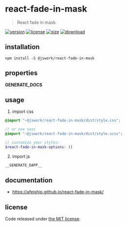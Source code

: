 # react-fade-in-mask
> React fade in mask.

[![version][version-image]][version-url]
[![license][license-image]][license-url]
[![size][size-image]][size-url]
[![download][download-image]][download-url]

## installation
```shell
npm install -S @jswork/react-fade-in-mask
```

## properties
__GENERATE_DOCS__

## usage
1. import css
  ```scss
  @import "~@jswork/react-fade-in-mask/dist/style.css";

  // or use sass
  @import "~@jswork/react-fade-in-mask/dist/style.scss";

  // customize your styles:
  $react-fade-in-mask-options: ()
  ```
2. import js
  ```js
__GENERATE_DAPP__
  ```

## documentation
- https://afeiship.github.io/react-fade-in-mask/


## license
Code released under [the MIT license](https://github.com/afeiship/react-fade-in-mask/blob/master/LICENSE.txt).

[version-image]: https://img.shields.io/npm/v/@jswork/react-fade-in-mask
[version-url]: https://npmjs.org/package/@jswork/react-fade-in-mask

[license-image]: https://img.shields.io/npm/l/@jswork/react-fade-in-mask
[license-url]: https://github.com/afeiship/react-fade-in-mask/blob/master/LICENSE.txt

[size-image]: https://img.shields.io/bundlephobia/minzip/@jswork/react-fade-in-mask
[size-url]: https://github.com/afeiship/react-fade-in-mask/blob/master/dist/react-fade-in-mask.min.js

[download-image]: https://img.shields.io/npm/dm/@jswork/react-fade-in-mask
[download-url]: https://www.npmjs.com/package/@jswork/react-fade-in-mask

